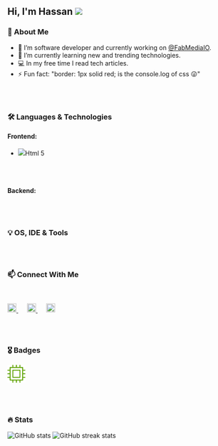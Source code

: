 ## Hi, I'm Hassan <img src="https://github.com/TheDudeThatCode/TheDudeThatCode/raw/master/Assets/Hi.gif"  height="30" />

### 🚀 About Me

- 🔭 I’m software developer and currently working on [@FabMediaIO](https://github.com/FabMediaIO "@FabMediaIO").
- 🌱 I’m currently learning new and trending technologies.
- 💻 In my free time I read tech articles.
- ⚡ Fun fact: "border: 1px solid red; is the console.log of css 😜"

<br/><br/>

### 🛠️ Languages & Technologies

#### Frontend:

- <img src="https://cdn.jsdelivr.net/gh/devicons/devicon/icons/html5/html5-original-wordmark.svg" transform="translateY(5px)" height="25" />Html 5

<br/><br/>

#### Backend:

<br/><br/>

### 💡 OS, IDE & Tools

<br/><br/>

### 📫 Connect With Me

<div style="height: 1px;margin: 24px 0;background-color: var(--color-border-default);"></div>

<a href='https://twitter.com/hassankhan_wise' target="_blank">
  <img src="https://cdn.jsdelivr.net/gh/devicons/devicon/icons/twitter/twitter-original.svg" width='20' height='20' />
</a>
<span>&nbsp;&nbsp;&nbsp;&nbsp;</span>
<a href='https://www.linkedin.com/in/hassankhan-wise' target="_blank">
  <img src="https://cdn.jsdelivr.net/gh/devicons/devicon/icons/linkedin/linkedin-original.svg" width='20' height='20' />          
</a>
<span>&nbsp;&nbsp;&nbsp;&nbsp;</span>
<a href='mailto:hassankhan.infinitewise@gmail.com' target="_blank">
  <img src="https://user-images.githubusercontent.com/77392509/175285808-6139a7b7-5db9-4c47-9cc3-06d13178af08.png" width='20' height='20' />   
</a>



<br/><br/>

### 🎖️ Badges

<a href='https://docs.github.com/en/developers'>
  <img src='https://raw.githubusercontent.com/acervenky/animated-github-badges/master/assets/devbadge.gif' width='40' height='40'>
</a>

<br/><br/>

### 🔥 Stats
![GitHub stats](https://github-readme-stats.vercel.app/api?username=hassankhan-wise&show_icons=true)  ![GitHub streak stats](https://github-readme-streak-stats.herokuapp.com/?user=hassankhan-wise)
